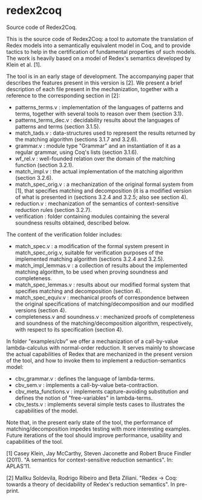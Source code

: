 # redex2coq
Source code of Redex2Coq.

This is the source code of Redex2Coq: a tool to automate the
translation of Redex models into a semantically equivalent model in Coq,
and to provide tactics to help in the certification of fundamental properties of such models.
The work is heavily based on a model of Redex's semantics developed by 
Klein et al. [1]. 

The tool is in an early stage of development. The accompanying paper that describes the features present in this version is [2].
We present a brief description of each file present in the mechanization, together with a reference to the corresponding section in [2]:

+ patterns_terms.v     : implementation of the languages of patterns and terms, together with several tools to reason over them (section 3.1).
+ patterns_terms_dec.v : decidability results about the languages of patterns and terms (section 3.1.5).
+ match_tads.v         : data-structures used to represent the results returned by the matching algorithm (sections 3.1.7 and 3.2.6).
+ grammar.v            : module type "Grammar" and an instantiation of it as a regular grammar, using Coq's lists (section 3.1.6).
+ wf_rel.v             : well-founded relation over the domain of the matching function (section 3.2.1).
+ match_impl.v         : the actual implementation of the matching algorithm (section 3.2.6).
+ match_spec_orig.v    : a mechanization of the original formal system from [1], that specifies matching and decomposition (it is a modified version of what is presented in (sections 3.2.4 and 3.2.5; also see section 4).
+ reduction.v          : mechanization of the semantics of context-sensitive reduction rules (section 3.2.7).
+ verification         : folder containing modules containing the several soundness results obtained, described below.

The content of the verification folder includes:
+ match_spec.v                   : a modification of the formal system present in match_spec_orig.v, suitable for verification purposes of the implemented matching algorithm (sections 3.2.4 and 3.2.5).
+ match_impl_lemmas.v            : a collection of results about the implemented matching algorithm, to be used when proving soundness and completeness.
+ match_spec_lemmas.v            : results about our modified formal system that specifies matching and decomposition (section 4).
+ match_spec_equiv.v             : mechanical proofs of correspondence between the original specifications of matching/decomposition and our modified versions (section 4).
+ completeness.v and soundness.v : mechanized proofs of completeness and soundness of the matching/decomposition algorithm, respectively, with respect to its specification (section 4).

In folder "examples/cbv" we offer a mechanization of a call-by-value lambda-calculus with normal-order reduction. It serves mainly to showcase the actual capabilities of Redex that are mechanized in the present version of the tool, and how to invoke them to implement a reduction-semantics model:
+ cbv_grammar.v        : defines the language of lambda-terms.
+ cbv_sem.v            : implements a call-by-value beta-contraction.
+ cbv_meta_functions.v : implements capture-avoiding substitution and defines the notion of "free-variables" in lambda-terms.
+ cbv_tests.v          : implements several simple tests cases to illustrates the capabilities of the model.

Note that, in the present early state of the tool, the performance of matching/decomposition impedes testing with more interesting examples. Future iterations of the tool should improve performance, usability and capabilities of the tool.

[1] Casey Klein, Jay McCarthy, Steven Jaconette and Robert Bruce Findler (2011). "A semantics for context-sensitive reduction semantics". In: APLAS’11.

[2] Mallku Soldevila, Rodrigo Ribeiro and Beta Ziliani. "Redex $\rightarrow$ Coq: towards a theory of decidability of Redex's reduction semantics". In pre-print.
